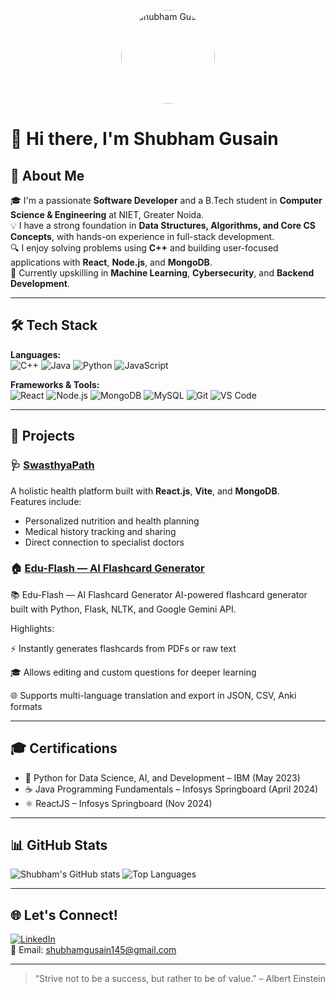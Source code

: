<p align="center">
  <img src="https://avatars.githubusercontent.com/u/165998013" width="150" height="150" alt="Shubham Gusain" style="border-radius:50%;">
</p>


# 👋 Hi there, I'm Shubham Gusain

## 🚀 About Me

🎓 I'm a passionate **Software Developer** and a B.Tech student in **Computer Science & Engineering** at NIET, Greater Noida.  
💡 I have a strong foundation in **Data Structures, Algorithms, and Core CS Concepts**, with hands-on experience in full-stack development.  
🔍 I enjoy solving problems using **C++** and building user-focused applications with **React**, **Node.js**, and **MongoDB**.  
🌱 Currently upskilling in **Machine Learning**, **Cybersecurity**, and **Backend Development**.

---

## 🛠️ Tech Stack

**Languages:**  
![C++](https://img.shields.io/badge/C++-00599C?style=flat&logo=cplusplus&logoColor=white)
![Java](https://img.shields.io/badge/Java-ED8B00?style=flat&logo=java&logoColor=white)
![Python](https://img.shields.io/badge/Python-3776AB?style=flat&logo=python&logoColor=white)
![JavaScript](https://img.shields.io/badge/JavaScript-F7DF1E?style=flat&logo=javascript&logoColor=black)

**Frameworks & Tools:**  
![React](https://img.shields.io/badge/React-20232A?style=flat&logo=react&logoColor=61DAFB)
![Node.js](https://img.shields.io/badge/Node.js-339933?style=flat&logo=nodedotjs&logoColor=white)
![MongoDB](https://img.shields.io/badge/MongoDB-4EA94B?style=flat&logo=mongodb&logoColor=white)
![MySQL](https://img.shields.io/badge/MySQL-4479A1?style=flat&logo=mysql&logoColor=white)
![Git](https://img.shields.io/badge/Git-F05032?style=flat&logo=git&logoColor=white)
![VS Code](https://img.shields.io/badge/VS%20Code-007ACC?style=flat&logo=visual-studio-code&logoColor=white)

---

## 📂 Projects

### 🩺 [SwasthyaPath](https://github.com/Shubham0x1/SwasthyaPath)  
A holistic health platform built with **React.js**, **Vite**, and **MongoDB**.  
Features include:
- Personalized nutrition and health planning
- Medical history tracking and sharing
- Direct connection to specialist doctors

### 🏠 [ Edu-Flash — AI Flashcard Generator](https://github.com/Shubham0x1/Edu-Flash)  
📚 Edu-Flash — AI Flashcard Generator
AI-powered flashcard generator built with Python, Flask, NLTK, and Google Gemini API.

Highlights:

⚡ Instantly generates flashcards from PDFs or raw text

🎓 Allows editing and custom questions for deeper learning

🌐 Supports multi-language translation and export in JSON, CSV, Anki formats



---

## 🎓 Certifications

- 📘 Python for Data Science, AI, and Development – IBM (May 2023)  
- ☕ Java Programming Fundamentals – Infosys Springboard (April 2024)  
- ⚛️ ReactJS – Infosys Springboard (Nov 2024)

---

## 📊 GitHub Stats

![Shubham's GitHub stats](https://github-readme-stats.vercel.app/api?username=Shubham0x1&show_icons=true&theme=radical)
![Top Languages](https://github-readme-stats.vercel.app/api/top-langs/?username=Shubham0x1&layout=compact&theme=radical)

---

## 🌐 Let's Connect!

[![LinkedIn](https://img.shields.io/badge/-LinkedIn-blue?style=flat-square&logo=linkedin)](https://www.linkedin.com/in/shubhamgusain01)  
📧 Email: [shubhamgusain145@gmail.com](mailto:shubhamgusain145@gmail.com)

---

> “Strive not to be a success, but rather to be of value.” – Albert Einstein
